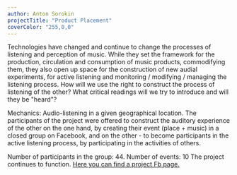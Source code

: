 ```yaml
---
author: Anton Sorokin
projectTitle: "Product Placement"
coverColor: "255,0,0"
---
```

Technologies have changed and continue to change the processes of listening and perception of music. While they set the framework for the production, circulation and consumption of music products, commodifying them, they also open up space for the construction of new audial experiments, for active listening and monitoring / modifying / managing the listening process. How will we use the right to construct the process of listening of the other? What critical readings will we try to introduce and will they be "heard"?

Mechanics:
Audio-listening in a given geographical location. The participants of the project were offered to construct the auditory experience of the other on the one hand, by creating their event (place + music) in a closed group on Facebook, and on the other - to become participants in the active listening process, by participating in the activities of others.

Number of participants in the group: 44.
Number of events: 10
The project continues to function. [Here you can find a project Fb page.][1]

[1]:	https://www.facebook.com/groups/1008858615875973/